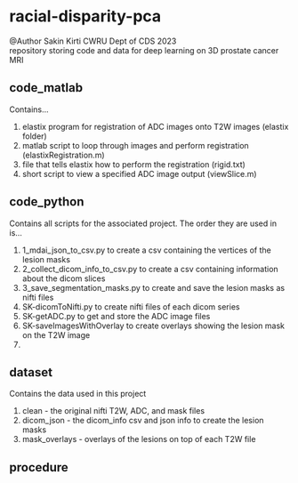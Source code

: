 # racial-disparity-pca

@Author Sakin Kirti CWRU Dept of CDS 2023 <br>
repository storing code and data for deep learning on 3D prostate cancer MRI

## code_matlab
Contains...
1. elastix program for registration of ADC images onto T2W images (elastix folder)
2. matlab script to loop through images and perform registration (elastixRegistration.m)
3. file that tells elastix how to perform the registration (rigid.txt)
4. short script to view a specified ADC image output (viewSlice.m)

## code_python
Contains all scripts for the associated project. The order they are used in is...
1. 1_mdai_json_to_csv.py to create a csv containing the vertices of the lesion masks
2. 2_collect_dicom_info_to_csv.py to create a csv containing information about the dicom slices
3. 3_save_segmentation_masks.py to create and save the lesion masks as nifti files
4. SK-dicomToNifti.py to create nifti files of each dicom series
5. SK-getADC.py to get and store the ADC image files
6. SK-saveImagesWithOverlay to create overlays showing the lesion mask on the T2W image
7. 

## dataset
Contains the data used in this project
1. clean - the original nifti T2W, ADC, and mask files
2. dicom_json - the dicom_info csv and json info to create the lesion masks
3. mask_overlays - overlays of the lesions on top of each T2W file

## procedure


